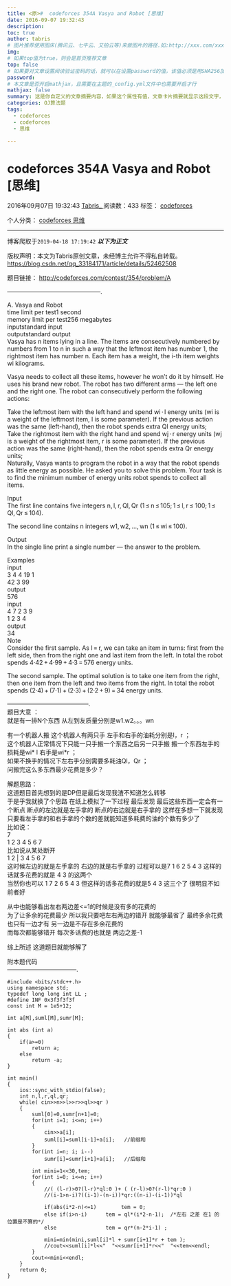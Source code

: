 ```yaml
---
title: <原>#  codeforces 354A Vasya and Robot [思维]
date: 2016-09-07 19:32:43
description:
toc: true
author: tabris
# 图片推荐使用图床(腾讯云、七牛云、又拍云等)来做图片的路径.如:http://xxx.com/xxx.jpg
img: 
# 如果top值为true，则会是首页推荐文章
top: false
# 如果要对文章设置阅读验证密码的话，就可以在设置password的值，该值必须是用SHA256加密后的密码，防止被他人识破
password: 
# 本文章是否开启mathjax，且需要在主题的_config.yml文件中也需要开启才行
mathjax: false
summary: 这是你自定义的文章摘要内容，如果这个属性有值，文章卡片摘要就显示这段文字，否则程序会自动截取文章的部分内容作为摘要
categories: OJ算法题
tags:
  - codeforces
  - codeforces
  - 思维

---
```





#  codeforces 354A Vasya and Robot [思维]

2016年09月07日 19:32:43  [ Tabris_ ](https://me.csdn.net/qq_33184171) 阅读数：433
标签：  [ codeforces ](https://so.csdn.net/so/search/s.do?q=codeforces&t=blog)

个人分类：  [ codeforces
](https://blog.csdn.net/qq_33184171/article/category/6235560) [ 思维
](https://blog.csdn.net/qq_33184171/article/category/6253262)


--- 
 博客爬取于`2019-04-18 17:19:42`
***以下为正文***

版权声明：本文为Tabris原创文章，未经博主允许不得私自转载。
https://blog.csdn.net/qq_33184171/article/details/52462508

题目链接： [ http://codeforces.com/contest/354/problem/A
](http://codeforces.com/contest/354/problem/A)

———————————————–.

A. Vasya and Robot  
time limit per test1 second  
memory limit per test256 megabytes  
inputstandard input  
outputstandard output  
Vasya has n items lying in a line. The items are consecutively numbered by
numbers from 1 to n in such a way that the leftmost item has number 1, the
rightmost item has number n. Each item has a weight, the i-th item weights wi
kilograms.

Vasya needs to collect all these items, however he won’t do it by himself. He
uses his brand new robot. The robot has two different arms — the left one and
the right one. The robot can consecutively perform the following actions:

Take the leftmost item with the left hand and spend wi · l energy units (wi is
a weight of the leftmost item, l is some parameter). If the previous action
was the same (left-hand), then the robot spends extra Ql energy units;  
Take the rightmost item with the right hand and spend wj · r energy units (wj
is a weight of the rightmost item, r is some parameter). If the previous
action was the same (right-hand), then the robot spends extra Qr energy units;  
Naturally, Vasya wants to program the robot in a way that the robot spends as
little energy as possible. He asked you to solve this problem. Your task is to
find the minimum number of energy units robot spends to collect all items.

Input  
The first line contains five integers n, l, r, Ql, Qr (1 ≤ n ≤ 105; 1 ≤ l, r ≤
100; 1 ≤ Ql, Qr ≤ 104).

The second line contains n integers w1, w2, …, wn (1 ≤ wi ≤ 100).

Output  
In the single line print a single number — the answer to the problem.

Examples  
input  
3 4 4 19 1  
42 3 99  
output  
576  
input  
4 7 2 3 9  
1 2 3 4  
output  
34  
Note  
Consider the first sample. As l = r, we can take an item in turns: first from
the left side, then from the right one and last item from the left. In total
the robot spends 4·42 + 4·99 + 4·3 = 576 energy units.

The second sample. The optimal solution is to take one item from the right,
then one item from the left and two items from the right. In total the robot
spends (2·4) + (7·1) + (2·3) + (2·2 + 9) = 34 energy units.

—————————————–.  
题目大意 ：  
就是有一排N个东西 从左到友质量分别是w1.w2。。。wn

有一个机器人搬 这个机器人有两只手 左手和右手的油耗分别是l，r ；  
这个机器人正常情况下只能一只手搬一个东西之后另一只手搬 搬一个东西左手的损耗是wi* l 右手是wi*r ；  
如果不换手的情况下左右手分别需要多耗油Ql，Qr ；  
问搬完这么多东西最少花费是多少？

解题思路：  
这道题目首先想到的是DP但是最后发现我渣不知道怎么转移  
于是乎我就换了个思路 在纸上模拟了一下过程 最后发现 最后这些东西一定会有一个断点 断点的左边就是左手拿的 断点的右边就是右手拿的 这样在多想一下就发现
只要看左手拿的和右手拿的个数的差就能知道多耗费的油的个数有多少了  
比如说：  
7  
1 2 3 4 5 6 7  
比如说从某处断开  
1 2 | 3 4 5 6 7  
这时候左边的就是左手拿的 右边的就是右手拿的 过程可以是7 1 6 2 5 4 3 这样的话就多花费的就是 4 3 的这两个  
当然你也可以 1 7 2 6 5 4 3 但这样的话多花费的就是5 4 3 这三个了 很明显不如前者好

从中也能够看出左右两边差<=1的时候是没有多的花费的  
为了让多余的花费最少 所以我只要吧左右两边的错开 就能够最省了 最终多余花费也只有一边才有 另一边是不存在多余花费的  
而每次都能够错开 每次多话费的也就是 两边之差-1

综上所述 这道题目就能够解了

附本题代码  
———————————–.

    
    
    #include <bits/stdc++.h>
    using namespace std;
    typedef long long int LL ;
    #define INF 0x3f3f3f3f
    const int M = 1e5+12;
    
    int a[M],suml[M],sumr[M];
    
    int abs (int a)
    {
        if(a>=0)
            return a;
        else
            return -a;
    }
    
    int main()
    {
        ios::sync_with_stdio(false);
        int n,l,r,ql,qr;
        while( cin>>n>>l>>r>>ql>>qr )
        {
            suml[0]=0,sumr[n+1]=0;
            for(int i=1; i<=n; i++)
            {
                cin>>a[i];
                suml[i]=suml[i-1]+a[i];   //前缀和
            }
            for(int i=n; i; i--)
                sumr[i]=sumr[i+1]+a[i];   //后缀和
    
            int mini=1<<30,tem;
            for(int i=0; i<=n; i++)
            {
                //( (l-r)>0?(l-r)*ql:0 )+ ( (r-l)>0?(r-l)*qr:0 )
                //(i-1>n-i)?((i-1)-(n-i))*qr:((n-i)-(i-1))*ql
    
                if(abs(i*2-n)<=1)        tem = 0;
                else if(i>n-i)      tem = ql*(i*2-n-1);  /*左右 之差 在1 的位置是不算的*/
                else                tem = qr*(n-2*i-1) ;
    
                mini=min(mini,suml[i]*l + sumr[i+1]*r + tem );
                //cout<<suml[i]*l<<"  "<<sumr[i+1]*r<<"  "<<tem<<endl;
            }
            cout<<mini<<endl;
        }
        return 0;
    }
    
    

